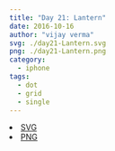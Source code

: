 ```yaml
---
title: "Day 21: Lantern"
date: 2016-10-16
author: "vijay verma"
svg: ./day21-Lantern.svg
png: ./day21-Lantern.png
category:
  - iphone
tags:
  - dot
  - grid
  - single
---
```

<li><a href="./day21-Lantern.svg" download className="btn-svg">SVG</a></li>
<li><a href="/day21-Lantern.png" download className="btn-png">PNG</a></li>
